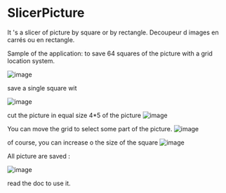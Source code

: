 # SlicerPicture
It 's a slicer of picture by square or by rectangle. Decoupeur d images en carrés ou en rectangle.


Sample of the application: to save 64 squares of the picture with a grid location system.

![image](https://github.com/user-attachments/assets/200f71b9-4714-427d-a526-7303a23551a8)

save a single square wit

![image](https://github.com/user-attachments/assets/a8646543-36eb-41ad-9b8c-e4318200ea7b)

cut the picture in equal size 4*5 of the picture
![image](https://github.com/user-attachments/assets/26c37a7f-f79c-479a-8414-cfa2cc53a8dd)

You can move the grid to select some part of the picture.
![image](https://github.com/user-attachments/assets/4ab912d8-aa64-4112-b3e3-0d27686c495b)

of course, you can increase o the size of the square
![image](https://github.com/user-attachments/assets/d5d98b2a-fb65-4766-9877-ebef2c0617cf)

All picture are saved :

![image](https://github.com/user-attachments/assets/0ff3af76-9c75-4079-a68c-e476da3df5da)

read the doc to use it.



